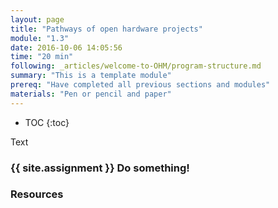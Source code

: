 ```yaml
---
layout: page
title: "Pathways of open hardware projects"
module: "1.3"
date: 2016-10-06 14:05:56
time: "20 min"
following: _articles/welcome-to-OHM/program-structure.md
summary: "This is a template module"
prereq: "Have completed all previous sections and modules"
materials: "Pen or pencil and paper"
---
```

* TOC
{:toc}

Text

### {{ site.assignment }} Do something!

### Resources
 
